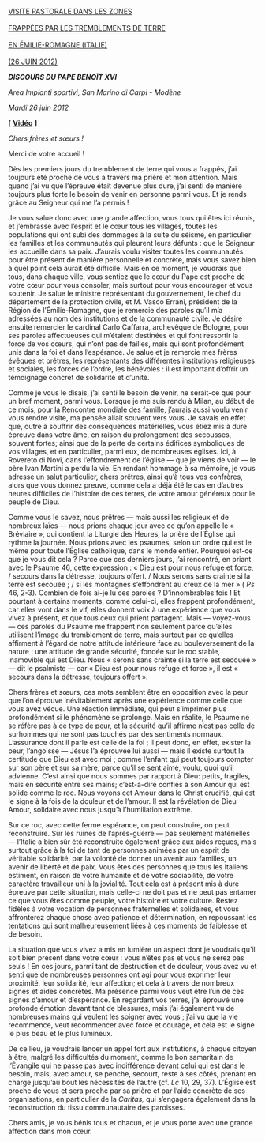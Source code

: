 [VISITE PASTORALE DANS LES ZONES \
\
FRAPPÉES PAR LES TREMBLEMENTS DE TERRE\
\
EN ÉMILIE-ROMAGNE (ITALIE) \
\
(26 JUIN 2012)](/content/benedict-xvi/it/travels/2012/index_emilia-romagna.html)

***DISCOURS DU PAPE BENOÎT XVI***

*Area Impianti sportivi, San Marino di Carpi - Modène*

*Mardi 26 juin 2012*

**\[** **[Vidéo](http://player.rv.va/vaticanplayer.asp?language=it&tic=VA_85KD8R31)** **\]**

*Chers frères et sœurs !*

Merci de votre accueil !

Dès les premiers jours du tremblement de terre qui vous a frappés, j’ai toujours été proche de vous à travers ma prière et mon attention. Mais quand j’ai vu que l’épreuve était devenue plus dure, j’ai senti de manière toujours plus forte le besoin de venir en personne parmi vous. Et je rends grâce au Seigneur qui me l’a permis !

Je vous salue donc avec une grande affection, vous tous qui êtes ici réunis, et j’embrasse avec l’esprit et le cœur tous les villages, toutes les populations qui ont subi des dommages à la suite du séisme, en particulier les familles et les communautés qui pleurent leurs défunts : que le Seigneur les accueille dans sa paix. J’aurais voulu visiter toutes les communautés pour être présent de manière personnelle et concrète, mais vous savez bien à quel point cela aurait été difficile. Mais en ce moment, je voudrais que tous, dans chaque ville, vous sentiez que le cœur du Pape est proche de votre cœur pour vous consoler, mais surtout pour vous encourager et vous soutenir. Je salue le ministre représentant du gouvernement, le chef du département de la protection civile, et M. Vasco Errani, président de la Région de l’Émilie-Romagne, que je remercie des paroles qu’il m’a adressées au nom des institutions et de la communauté civile. Je désire ensuite remercier le cardinal Carlo Caffarra, archevêque de Bologne, pour ses paroles affectueuses qui m’étaient destinées et qui font ressortir la force de vos cœurs, qui n’ont pas de failles, mais qui sont profondément unis dans la foi et dans l’espérance. Je salue et je remercie mes frères évêques et prêtres, les représentants des différentes institutions religieuses et sociales, les forces de l’ordre, les bénévoles : il est important d’offrir un témoignage concret de solidarité et d’unité.

Comme je vous le disais, j’ai senti le besoin de venir, ne serait-ce que pour un bref moment, parmi vous. Lorsque je me suis rendu à Milan, au début de ce mois, pour la Rencontre mondiale des famille, j’aurais aussi voulu venir vous rendre visite, ma pensée allait souvent vers vous. Je savais en effet que, outre à souffrir des conséquences matérielles, vous étiez mis à dure épreuve dans votre âme, en raison du prolongement des secousses, souvent fortes; ainsi que de la perte de certains édifices symboliques de vos villages, et en particulier, parmi eux, de nombreuses églises. Ici, à Rovereto di Novi, dans l’effondrement de l’église — que je viens de voir — le père Ivan Martini a perdu la vie. En rendant hommage à sa mémoire, je vous adresse un salut particulier, chers prêtres, ainsi qu’à tous vos confrères, alors que vous donnez preuve, comme cela a déjà été le cas en d’autres heures difficiles de l’histoire de ces terres, de votre amour généreux pour le peuple de Dieu.

Comme vous le savez, nous prêtres — mais aussi les religieux et de nombreux laïcs — nous prions chaque jour avec ce qu’on appelle le « Bréviaire », qui contient la Liturgie des Heures, la prière de l’Église qui rythme la journée. Nous prions avec les psaumes, selon un ordre qui est le même pour toute l’Église catholique, dans le monde entier. Pourquoi est-ce que je vous dit cela ? Parce que ces derniers jours, j’ai rencontré, en priant avec le Psaume 46, cette expression : « Dieu est pour nous refuge et force, / secours dans la détresse, toujours offert. / Nous serons sans crainte si la terre est secouée ; / si les montagnes s’effondrent au creux de la mer » ( *Ps* 46, 2-3). Combien de fois ai-je lu ces paroles ? D’innombrables fois ! Et pourtant à certains moments, comme celui-ci, elles frappent profondément, car elles vont dans le vif, elles donnent voix à une expérience que vous vivez à présent, et que tous ceux qui prient partagent. Mais — voyez-vous — ces paroles du Psaume me frappent non seulement parce qu’elles utilisent l’image du tremblement de terre, mais surtout par ce qu’elles affirment à l’égard de notre attitude intérieure face au bouleversement de la nature : une attitude de grande sécurité, fondée sur le roc stable, inamovible qui est Dieu. Nous « serons sans crainte si la terre est secouée » — dit le psalmiste — car « Dieu est pour nous refuge et force », il est « secours dans la détresse, toujours offert ».

Chers frères et sœurs, ces mots semblent être en opposition avec la peur que l’on éprouve inévitablement après une expérience comme celle que vous avez vécue. Une réaction immédiate, qui peut s’imprimer plus profondément si le phénomène se prolonge. Mais en réalité, le Psaume ne se réfère pas à ce type de peur, et la sécurité qu’il affirme n’est pas celle de surhommes qui ne sont pas touchés par des sentiments normaux. L’assurance dont il parle est celle de la foi ; il peut donc, en effet, exister la peur, l’angoisse — Jésus l’a éprouvée lui aussi — mais il existe surtout la certitude que Dieu est avec moi ; comme l’enfant qui peut toujours compter sur son père et sur sa mère, parce qu’il se sent aimé, voulu, quoi qu’il advienne. C’est ainsi que nous sommes par rapport à Dieu: petits, fragiles, mais en sécurité entre ses mains; c’est-à-dire confiés à son Amour qui est solide comme le roc. Nous voyons cet Amour dans le Christ crucifié, qui est le signe à la fois de la douleur et de l’amour. Il est la révélation de Dieu Amour, solidaire avec nous jusqu’à l’humiliation extrême.

Sur ce roc, avec cette ferme espérance, on peut construire, on peut reconstruire. Sur les ruines de l’après-guerre — pas seulement matérielles — l’Italie a bien sûr été reconstruite également grâce aux aides reçues, mais surtout grâce à la foi de tant de personnes animées par un esprit de véritable solidarité, par la volonté de donner un avenir aux familles, un avenir de liberté et de paix. Vous êtes des personnes que tous les Italiens estiment, en raison de votre humanité et de votre sociabilité, de votre caractère travailleur uni à la jovialité. Tout cela est à présent mis à dure épreuve par cette situation, mais celle-ci ne doit pas et ne peut pas entamer ce que vous êtes comme peuple, votre histoire et votre culture. Restez fidèles à votre vocation de personnes fraternelles et solidaires, et vous affronterez chaque chose avec patience et détermination, en repoussant les tentations qui sont malheureusement liées à ces moments de faiblesse et de besoin.

La situation que vous vivez a mis en lumière un aspect dont je voudrais qu’il soit bien présent dans votre cœur : vous n’êtes pas et vous ne serez pas seuls ! En ces jours, parmi tant de destruction et de douleur, vous avez vu et senti que de nombreuses personnes ont agi pour vous exprimer leur proximité, leur solidarité, leur affection; et cela à travers de nombreux signes et aides concrètes. Ma présence parmi vous veut être l’un de ces signes d’amour et d’espérance. En regardant vos terres, j’ai éprouvé une profonde émotion devant tant de blessures, mais j’ai également vu de nombreuses mains qui veulent les soigner avec vous ; j’ai vu que la vie recommence, veut recommencer avec force et courage, et cela est le signe le plus beau et le plus lumineux.

De ce lieu, je voudrais lancer un appel fort aux institutions, à chaque citoyen à être, malgré les difficultés du moment, comme le bon samaritain de l’Évangile qui ne passe pas avec indifférence devant celui qui est dans le besoin, mais, avec amour, se penche, secourt, reste à ses côtés, prenant en charge jusqu’au bout les nécessités de l’autre (cf. *Lc* 10, 29, 37). L’Église est proche de vous et sera proche par sa prière et par l’aide concrète de ses organisations, en particulier de la *Caritas,* qui s’engagera également dans la reconstruction du tissu communautaire des paroisses.

Chers amis, je vous bénis tous et chacun, et je vous porte avec une grande affection dans mon cœur.